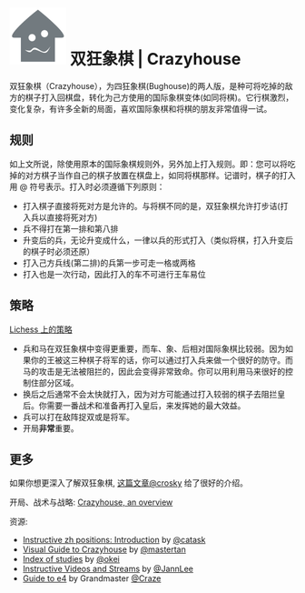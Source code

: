 # ![Crazyhouse](https://github.com/gbtami/pychess-variants/blob/master/static/icons/Crazyhouse.svg) 双狂象棋 | Crazyhouse

双狂象棋（Crazyhouse），为四狂象棋(Bughouse)的两人版，是种可将吃掉的敌方的棋子打入回棋盘，转化为己方使用的国际象棋变体(如同将棋)。它行棋激烈，变化复杂，有许多全新的局面，喜欢国际象棋和将棋的朋友非常值得一试。

## 规则

如上文所说，除使用原本的国际象棋规则外，另外加上打入规则。即：您可以将吃掉的对方棋子当作自己的棋子放置在棋盘上，如同将棋那样。记谱时，棋子的打入用 @ 符号表示。打入时必须遵循下列原则：

- 打入棋子直接将死对方是允许的。与将棋不同的是，双狂象棋允许打步诘(打入兵以直接将死对方)
- 兵不得打在第一排和第八排
- 升变后的兵，无论升变成什么，一律以兵的形式打入（类似将棋，打入升变后的棋子时必须还原）
- 打入己方兵线(第二排)的兵第一步可走一格或两格
- 打入也是一次行动，因此打入的车不可进行王车易位

## 策略

[Lichess 上的策略 ](https://lichess.org/variant/crazyhouse)

* 兵和马在双狂象棋中变得更重要，而车、象、后相对国际象棋比较弱。因为如果你的王被这三种棋子将军的话，你可以通过打入兵来做一个很好的防守。而马的攻击是无法被阻拦的，因此会变得非常致命。你可以用利用马来很好的控制住部分区域。
* 换后之后通常不会太快就打入，因为对方可能通过打入较弱的棋子去阻拦皇后。你需要一番战术和准备再打入皇后，来发挥她的最大效益。
* 兵可以打在敌阵捉双或是将军。
* 开局**非常**重要。

## 更多

如果你想更深入了解双狂象棋, [这篇文章@crosky](https://lichess.org/@/crosky) 给了很好的介绍。

开局、战术与战略: [Crazyhouse, an overview](https://lichess.org/blog/VrQDNSoAACsA8sqc/crazyhouse-an-overview)

资源: 

- [Instructive zh positions: Introduction](https://lichess.org/study/OHSQPWgG) by [@catask](https://lichess.org/@/catask)
- [Visual Guide to Crazyhouse](https://www.chess.com/blog/mastertanCrazyhouse/light-dark-a-visual-guide-to-crazyhouse) by [@mastertan](https://lichess.org/@/mastertan)
- [Index of studies](http://zhchess.blogspot.com/p/blog-page.html) by [@okei](https://lichess.org/@/okei)
- [Instructive Videos and Streams](https://www.youtube.com/c/JannLeeCrazyhouseChannel/videos) by [@JannLee](https://lichess.org/@/JannLee)
- [Guide to e4](https://www.youtube.com/watch?v=C34jJXTMIxM) by Grandmaster [@Craze](https://lichess.org/@/Craze)